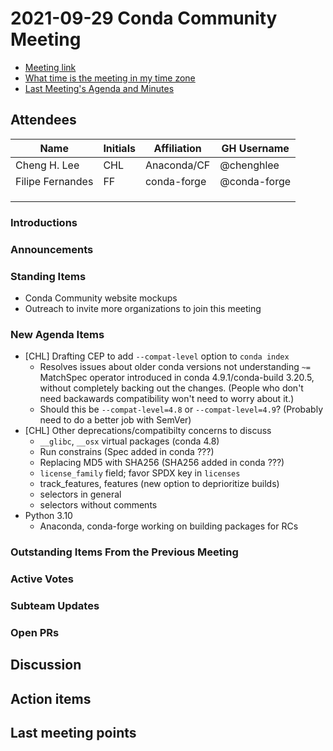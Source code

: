 # 2021-09-29 Conda Community Meeting

* [Meeting link](https://meet.google.com/owq-kbca-abk)
* [What time is the meeting in my time zone](https://arewemeetingyet.com/UTC/2021-09-29/17:00/b/Conda%20community%20meeting)
* [Last Meeting's Agenda and Minutes](https://github.com/conda-incubator/governance/tree/master/meetings)


## Attendees

| Name               | Initials | Affiliation   | GH Username     |
| ------------------ | -------- | ------------- | --------------- |
| Cheng H. Lee       | CHL      | Anaconda/CF   | @chenghlee      |
| Filipe Fernandes   | FF       | conda-forge   | @conda-forge    |
|  |  |        |   |
|  |  |        |   |
|  |  |        |   |


### Introductions


### Announcements


### Standing Items

* Conda Community website mockups
* Outreach to invite more organizations to join this meeting


### New Agenda Items

* [CHL] Drafting CEP to add `--compat-level` option to `conda index`
    * Resolves issues about older conda versions not understanding `~=`  MatchSpec operator introduced in conda 4.9.1/conda-build 3.20.5, without completely backing out the changes. (People who don't need backawards compatibility won't need to worry about it.)
    * Should this be `--compat-level=4.8` or `--compat-level=4.9`? (Probably need to do a better job with SemVer)
* [CHL] Other deprecations/compatibilty concerns to discuss
    * `__glibc`, `__osx` virtual packages (conda 4.8)
    * Run constrains (Spec added in conda ???)
    * Replacing MD5 with SHA256 (SHA256 added in conda ???)
    * `license_family` field; favor SPDX key in `licenses`
    * track_features, features (new option to deprioritize builds)
    * selectors in general 
    * selectors without comments
* Python 3.10
    * Anaconda, conda-forge working on building packages for RCs


### Outstanding Items From the Previous Meeting


### Active Votes


### Subteam Updates


### Open PRs


## Discussion


## Action items


## Last meeting points